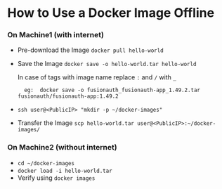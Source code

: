 # How to Use a Docker Image Offline

### On Machine1 (with internet)

- Pre-download the Image `docker pull hello-world`
- Save the Image `docker save -o hello-world.tar hello-world`

  In case of tags with image name replace `:`  and `/` with `_` <br>

        
        eg:  docker save -o fusionauth_fusionauth-app_1.49.2.tar fusionauth/fusionauth-app:1.49.2
        

- `ssh user@<PublicIP> "mkdir -p ~/docker-images"`
- Transfer the Image `scp hello-world.tar user@<PublicIP>:~/docker-images/`

### On Machine2 (without internet)

- `cd ~/docker-images`
- `docker load -i hello-world.tar`
- Verify using `docker images`